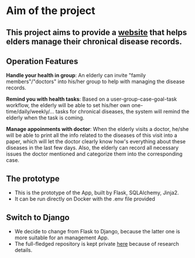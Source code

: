# Aim of the project
This project aims to provide a [website](https://myhealthnotes.net/) that helps elders manage their chronical disease records.
-----------------------------------------------------------------

## Operation Features 
__Handle your health in group__: An elderly can invite "family members"/"doctors" into his/her group to help with managing the disease records. 

__Remind you with health tasks__: Based on a user-group-case-goal-task workflow, the elderly will be able to set his/her own one-time/daily/weekly/... tasks for chronical diseases, the system will remind the elderly when the task is coming.

__Manage appoinments with doctor__: When the elderly visits a doctor, he/she will be able to print all the info related to the diseases of this visit into a paper, which will let the doctor clearly know how's everything about these diseases in the last few days. Also, the elderly can record all necessary issues the doctor mentioned and categorize them into the corresponding case.

## The prototype
- This is the prototype of the App, built by Flask, SQLAlchemy, Jinja2. 
- It can be run directly on Docker with the .env file provided

## Switch to Django
- We decide to change from Flask to Django, because the latter one is more suitable for an management App.
- The full-fledged repository is kept private [here](https://github.com/LiangZZZ123/healthcenter) because of research details.
